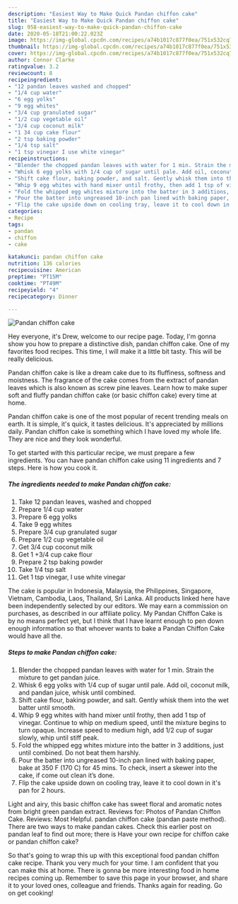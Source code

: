 ```yaml
---
description: "Easiest Way to Make Quick Pandan chiffon cake"
title: "Easiest Way to Make Quick Pandan chiffon cake"
slug: 958-easiest-way-to-make-quick-pandan-chiffon-cake
date: 2020-05-18T21:00:22.023Z
image: https://img-global.cpcdn.com/recipes/a74b1017c877f0ea/751x532cq70/pandan-chiffon-cake-recipe-main-photo.jpg
thumbnail: https://img-global.cpcdn.com/recipes/a74b1017c877f0ea/751x532cq70/pandan-chiffon-cake-recipe-main-photo.jpg
cover: https://img-global.cpcdn.com/recipes/a74b1017c877f0ea/751x532cq70/pandan-chiffon-cake-recipe-main-photo.jpg
author: Connor Clarke
ratingvalue: 3.2
reviewcount: 8
recipeingredient:
- "12 pandan leaves washed and chopped"
- "1/4 cup water"
- "6 egg yolks"
- "9 egg whites"
- "3/4 cup granulated sugar"
- "1/2 cup vegetable oil"
- "3/4 cup coconut milk"
- "1 34 cup cake flour"
- "2 tsp baking powder"
- "1/4 tsp salt"
- "1 tsp vinegar I use white vinegar"
recipeinstructions:
- "Blender the chopped pandan leaves with water for 1 min. Strain the mixture to get pandan juice."
- "Whisk 6 egg yolks with 1/4 cup of sugar until pale. Add oil, coconut milk, and pandan juice, whisk until combined."
- "Shift cake flour, baking powder, and salt. Gently whisk them into the wet batter until smooth."
- "Whip 9 egg whites with hand mixer until frothy, then add 1 tsp of vinegar. Continue to whip on medium speed, until the mixture begins to turn opaque. Increase speed to medium high, add 1/2 cup of sugar slowly, whip until stiff peak."
- "Fold the whipped egg whites mixture into the batter in 3 additions, just until combined. Do not beat them harshly."
- "Pour the batter into ungreased 10-inch pan lined with baking paper, bake at 350 F (170 C) for 45 mins. To check, insert a skewer into the cake, if come out clean it’s done."
- "Flip the cake upside down on cooling tray, leave it to cool down in it&#39;s pan for 2 hours."
categories:
- Recipe
tags:
- pandan
- chiffon
- cake

katakunci: pandan chiffon cake 
nutrition: 136 calories
recipecuisine: American
preptime: "PT15M"
cooktime: "PT49M"
recipeyield: "4"
recipecategory: Dinner

---
```



![Pandan chiffon cake](https://img-global.cpcdn.com/recipes/a74b1017c877f0ea/751x532cq70/pandan-chiffon-cake-recipe-main-photo.jpg)

Hey everyone, it's Drew, welcome to our recipe page. Today, I'm gonna show you how to prepare a distinctive dish, pandan chiffon cake. One of my favorites food recipes. This time, I will make it a little bit tasty. This will be really delicious.

Pandan chiffon cake is like a dream cake due to its fluffiness, softness and moistness. The fragrance of the cake comes from the extract of pandan leaves which is also known as screw pine leaves. Learn how to make super soft and fluffy pandan chiffon cake (or basic chiffon cake) every time at home.

Pandan chiffon cake is one of the most popular of recent trending meals on earth. It is simple, it's quick, it tastes delicious. It's appreciated by millions daily. Pandan chiffon cake is something which I have loved my whole life. They are nice and they look wonderful.


To get started with this particular recipe, we must prepare a few ingredients. You can have pandan chiffon cake using 11 ingredients and 7 steps. Here is how you cook it.

<!--inarticleads1-->

##### The ingredients needed to make Pandan chiffon cake:

1. Take 12 pandan leaves, washed and chopped
1. Prepare 1/4 cup water
1. Prepare 6 egg yolks
1. Take 9 egg whites
1. Prepare 3/4 cup granulated sugar
1. Prepare 1/2 cup vegetable oil
1. Get 3/4 cup coconut milk
1. Get 1 +3/4 cup cake flour
1. Prepare 2 tsp baking powder
1. Take 1/4 tsp salt
1. Get 1 tsp vinegar, I use white vinegar


The cake is popular in Indonesia, Malaysia, the Philippines, Singapore, Vietnam, Cambodia, Laos, Thailand, Sri Lanka. All products linked here have been independently selected by our editors. We may earn a commission on purchases, as described in our affiliate policy. My Pandan Chiffon Cake is by no means perfect yet, but I think that I have learnt enough to pen down enough information so that whoever wants to bake a Pandan Chiffon Cake would have all the. 

<!--inarticleads2-->

##### Steps to make Pandan chiffon cake:

1. Blender the chopped pandan leaves with water for 1 min. Strain the mixture to get pandan juice.
1. Whisk 6 egg yolks with 1/4 cup of sugar until pale. Add oil, coconut milk, and pandan juice, whisk until combined.
1. Shift cake flour, baking powder, and salt. Gently whisk them into the wet batter until smooth.
1. Whip 9 egg whites with hand mixer until frothy, then add 1 tsp of vinegar. Continue to whip on medium speed, until the mixture begins to turn opaque. Increase speed to medium high, add 1/2 cup of sugar slowly, whip until stiff peak.
1. Fold the whipped egg whites mixture into the batter in 3 additions, just until combined. Do not beat them harshly.
1. Pour the batter into ungreased 10-inch pan lined with baking paper, bake at 350 F (170 C) for 45 mins. To check, insert a skewer into the cake, if come out clean it’s done.
1. Flip the cake upside down on cooling tray, leave it to cool down in it&#39;s pan for 2 hours.


Light and airy, this basic chiffon cake has sweet floral and aromatic notes from bright green pandan extract. Reviews for: Photos of Pandan Chiffon Cake. Reviews: Most Helpful. pandan chiffon cake (pandan paste method). There are two ways to make pandan cakes. Check this earlier post on pandan leaf to find out more; there is Have your own recipe for chiffon cake or pandan chiffon cake? 

So that's going to wrap this up with this exceptional food pandan chiffon cake recipe. Thank you very much for your time. I am confident that you can make this at home. There is gonna be more interesting food in home recipes coming up. Remember to save this page in your browser, and share it to your loved ones, colleague and friends. Thanks again for reading. Go on get cooking!
